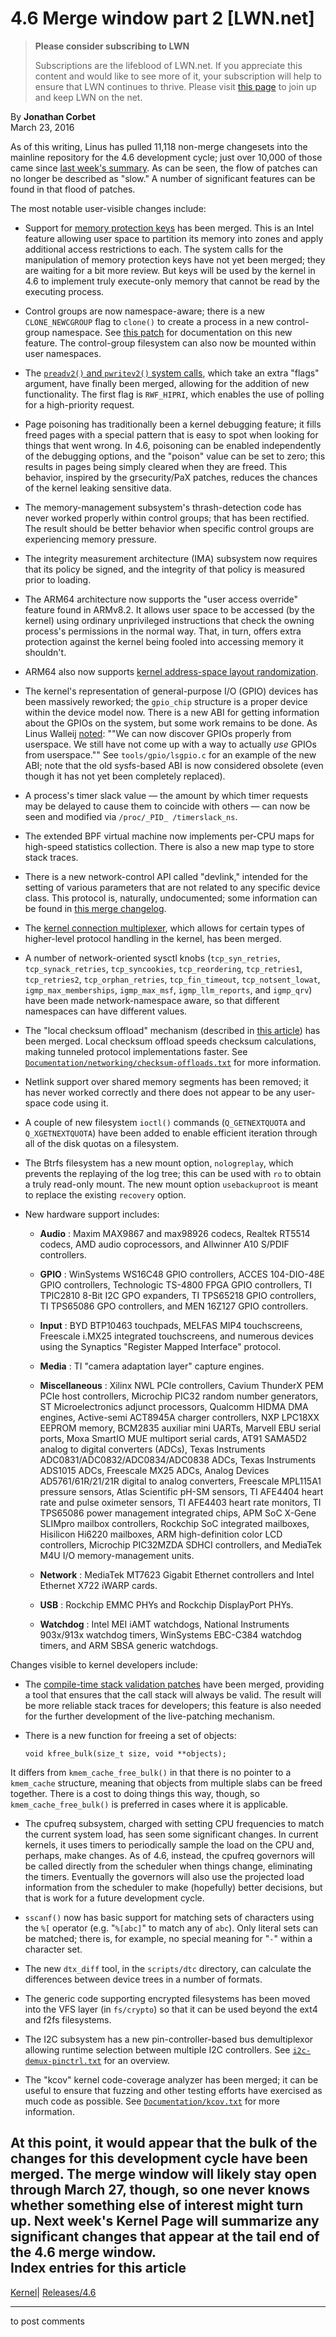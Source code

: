 # 4.6 Merge window part 2 [LWN.net]

> **Please consider subscribing to LWN**
> 
> Subscriptions are the lifeblood of LWN.net. If you appreciate this content and would like to see more of it, your subscription will help to ensure that LWN continues to thrive. Please visit [this page](/Promo/nst-nag1/subscribe) to join up and keep LWN on the net. 

By **Jonathan Corbet**  
March 23, 2016 

As of this writing, Linus has pulled 11,118 non-merge changesets into the mainline repository for the 4.6 development cycle; just over 10,000 of those came since [last week's summary](/Articles/680121/). As can be seen, the flow of patches can no longer be described as "slow." A number of significant features can be found in that flood of patches. 

The most notable user-visible changes include: 

  * Support for [memory protection keys](/Articles/667156/) has been merged. This is an Intel feature allowing user space to partition its memory into zones and apply additional access restrictions to each. The system calls for the manipulation of memory protection keys have not yet been merged; they are waiting for a bit more review. But keys will be used by the kernel in 4.6 to implement truly execute-only memory that cannot be read by the executing process. 

  * Control groups are now namespace-aware; there is a new `CLONE_NEWCGROUP` flag to `clone()` to create a process in a new control-group namespace. See [this patch](https://git.kernel.org/linus/d4021f6cd41f03017f831b3d40b0067bed54893d) for documentation on this new feature. The control-group filesystem can also now be mounted within user namespaces. 

  * The [`preadv2()` and `pwritev2()` system calls](/Articles/670231/), which take an extra "flags" argument, have finally been merged, allowing for the addition of new functionality. The first flag is `RWF_HIPRI`, which enables the use of polling for a high-priority request. 

  * Page poisoning has traditionally been a kernel debugging feature; it fills freed pages with a special pattern that is easy to spot when looking for things that went wrong. In 4.6, poisoning can be enabled independently of the debugging options, and the "poison" value can be set to zero; this results in pages being simply cleared when they are freed. This behavior, inspired by the grsecurity/PaX patches, reduces the chances of the kernel leaking sensitive data. 

  * The memory-management subsystem's thrash-detection code has never worked properly within control groups; that has been rectified. The result should be better behavior when specific control groups are experiencing memory pressure. 

  * The integrity measurement architecture (IMA) subsystem now requires that its policy be signed, and the integrity of that policy is measured prior to loading. 

  * The ARM64 architecture now supports the "user access override" feature found in ARMv8.2. It allows user space to be accessed (by the kernel) using ordinary unprivileged instructions that check the owning process's permissions in the normal way. That, in turn, offers extra protection against the kernel being fooled into accessing memory it shouldn't. 

  * ARM64 also now supports [kernel address-space layout randomization](/Articles/569635/). 

  * The kernel's representation of general-purpose I/O (GPIO) devices has been massively reworked; the `gpio_chip` structure is a proper device within the device model now. There is a new ABI for getting information about the GPIOs on the system, but some work remains to be done. As Linus Walleij [noted](https://git.kernel.org/linus/1a46712aa99594eabe1e9aeedf115dfff0db1dfd): ""We can now discover GPIOs properly from userspace. We still have not come up with a way to actually *use* GPIOs from userspace."" See `tools/gpio/lsgpio.c` for an example of the new ABI; note that the old sysfs-based ABI is now considered obsolete (even though it has not yet been completely replaced). 

  * A process's timer slack value — the amount by which timer requests may be delayed to cause them to coincide with others — can now be seen and modified via `/proc/_PID_ /timerslack_ns`. 

  * The extended BPF virtual machine now implements per-CPU maps for high-speed statistics collection. There is also a new map type to store stack traces. 

  * There is a new network-control API called "devlink," intended for the setting of various parameters that are not related to any specific device class. This protocol is, naturally, undocumented; some information can be found in [this merge changelog](https://git.kernel.org/linus/7f66ee41566d00f80ed15c0cec0b237f7af8ac0f). 

  * The [kernel connection multiplexer](/Articles/657999/), which allows for certain types of higher-level protocol handling in the kernel, has been merged. 

  * A number of network-oriented sysctl knobs (`tcp_syn_retries`, `tcp_synack_retries`, `tcp_syncookies`, `tcp_reordering`, `tcp_retries1`, `tcp_retries2`, `tcp_orphan_retries`, `tcp_fin_timeout`, `tcp_notsent_lowat`, `igmp_max_memberships`, `igmp_max_msf`, `igmp_llm_reports`, and `igmp_qrv`) have been made network-namespace aware, so that different namespaces can have different values. 

  * The "local checksum offload" mechanism (described in [this article](/Articles/674943/)) has been merged. Local checksum offload speeds checksum calculations, making tunneled protocol implementations faster. See [`Documentation/networking/checksum-offloads.txt`](/Articles/681048/) for more information. 

  * Netlink support over shared memory segments has been removed; it has never worked correctly and there does not appear to be any user-space code using it. 

  * A couple of new filesystem `ioctl()` commands (`Q_GETNEXTQUOTA` and `Q_XGETNEXTQUOTA`) have been added to enable efficient iteration through all of the disk quotas on a filesystem. 

  * The Btrfs filesystem has a new mount option, `nologreplay`, which prevents the replaying of the log tree; this can be used with `ro` to obtain a truly read-only mount. The new mount option `usebackuproot` is meant to replace the existing `recovery` option. 

  * New hardware support includes: 

    * **Audio** : Maxim MAX9867 and max98926 codecs, Realtek RT5514 codecs, AMD audio coprocessors, and Allwinner A10 S/PDIF controllers. 

    * **GPIO** : WinSystems WS16C48 GPIO controllers, ACCES 104-DIO-48E GPIO controllers, Technologic TS-4800 FPGA GPIO controllers, TI TPIC2810 8-Bit I2C GPO expanders, TI TPS65218 GPIO controllers, TI TPS65086 GPO controllers, and MEN 16Z127 GPIO controllers. 

    * **Input** : BYD BTP10463 touchpads, MELFAS MIP4 touchscreens, Freescale i.MX25 integrated touchscreens, and numerous devices using the Synaptics "Register Mapped Interface" protocol. 

    * **Media** : TI "camera adaptation layer" capture engines. 

    * **Miscellaneous** : Xilinx NWL PCIe controllers, Cavium ThunderX PEM PCIe host controllers, Microchip PIC32 random number generators, ST Microelectronics adjunct processors, Qualcomm HIDMA DMA engines, Active-semi ACT8945A charger controllers, NXP LPC18XX EEPROM memory, BCM2835 auxiliar mini UARTs, Marvell EBU serial ports, Moxa SmartIO MUE multiport serial cards, AT91 SAMA5D2 analog to digital converters (ADCs), Texas Instruments ADC0831/ADC0832/ADC0834/ADC0838 ADCs, Texas Instruments ADS1015 ADCs, Freescale MX25 ADCs, Analog Devices AD5761/61R/21/21R digital to analog converters, Freescale MPL115A1 pressure sensors, Atlas Scientific pH-SM sensors, TI AFE4404 heart rate and pulse oximeter sensors, TI AFE4403 heart rate monitors, TI TPS65086 power management integrated chips, APM SoC X-Gene SLIMpro mailbox controllers, Rockchip SoC integrated mailboxes, Hisilicon Hi6220 mailboxes, ARM high-definition color LCD controllers, Microchip PIC32MZDA SDHCI controllers, and MediaTek M4U I/O memory-management units. 

    * **Network** : MediaTek MT7623 Gigabit Ethernet controllers and Intel Ethernet X722 iWARP cards. 

    * **USB** : Rockchip EMMC PHYs and Rockchip DisplayPort PHYs. 

    * **Watchdog** : Intel MEI iAMT watchdogs, National Instruments 903x/913x watchdog timers, WinSystems EBC-C384 watchdog timers, and ARM SBSA generic watchdogs. 




Changes visible to kernel developers include: 

  * The [compile-time stack validation patches](/Articles/658333/) have been merged, providing a tool that ensures that the call stack will always be valid. The result will be more reliable stack traces for developers; this feature is also needed for the further development of the live-patching mechanism. 

  * There is a new function for freeing a set of objects: 
        
        void kfree_bulk(size_t size, void **objects);
        

It differs from `kmem_cache_free_bulk()` in that there is no pointer to a `kmem_cache` structure, meaning that objects from multiple slabs can be freed together. There is a cost to doing things this way, though, so `kmem_cache_free_bulk()` is preferred in cases where it is applicable. 

  * The cpufreq subsystem, charged with setting CPU frequencies to match the current system load, has seen some significant changes. In current kernels, it uses timers to periodically sample the load on the CPU and, perhaps, make changes. As of 4.6, instead, the cpufreq governors will be called directly from the scheduler when things change, eliminating the timers. Eventually the governors will also use the projected load information from the scheduler to make (hopefully) better decisions, but that is work for a future development cycle. 

  * `sscanf()` now has basic support for matching sets of characters using the `%[` operator (e.g. "`%[abc]`" to match any of `abc`). Only literal sets can be matched; there is, for example, no special meaning for "`-`" within a character set. 

  * The new `dtx_diff` tool, in the `scripts/dtc` directory, can calculate the differences between device trees in a number of formats. 

  * The generic code supporting encrypted filesystems has been moved into the VFS layer (in `fs/crypto`) so that it can be used beyond the ext4 and f2fs filesystems. 

  * The I2C subsystem has a new pin-controller-based bus demultiplexor allowing runtime selection between multiple I2C controllers. See [`i2c-demux-pinctrl.txt`](/Articles/681046/) for an overview. 

  * The "kcov" kernel code-coverage analyzer has been merged; it can be useful to ensure that fuzzing and other testing efforts have exercised as much code as possible. See [`Documentation/kcov.txt`](/Articles/681047/) for more information. 




At this point, it would appear that the bulk of the changes for this development cycle have been merged. The merge window will likely stay open through March 27, though, so one never knows whether something else of interest might turn up. Next week's Kernel Page will summarize any significant changes that appear at the tail end of the 4.6 merge window.  
Index entries for this article  
---  
[Kernel](/Kernel/Index)| [Releases/4.6](/Kernel/Index#Releases-4.6)  
  


* * *

to post comments 
